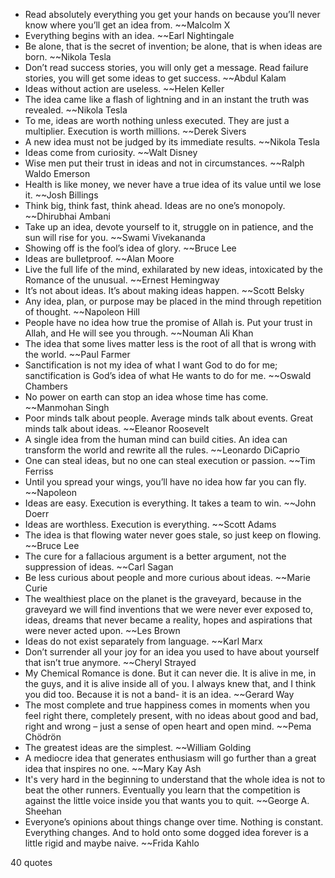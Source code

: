  - Read absolutely everything you get your hands on because you’ll never know where you’ll get an idea from. ~~Malcolm X
 - Everything begins with an idea. ~~Earl Nightingale
 - Be alone, that is the secret of invention; be alone, that is when ideas are born. ~~Nikola Tesla
 - Don’t read success stories, you will only get a message. Read failure stories, you will get some ideas to get success. ~~Abdul Kalam
 - Ideas without action are useless. ~~Helen Keller
 - The idea came like a flash of lightning and in an instant the truth was revealed. ~~Nikola Tesla
 - To me, ideas are worth nothing unless executed. They are just a multiplier. Execution is worth millions. ~~Derek Sivers
 - A new idea must not be judged by its immediate results. ~~Nikola Tesla
 - Ideas come from curiosity. ~~Walt Disney
 - Wise men put their trust in ideas and not in circumstances. ~~Ralph Waldo Emerson
 - Health is like money, we never have a true idea of its value until we lose it. ~~Josh Billings
 - Think big, think fast, think ahead. Ideas are no one’s monopoly. ~~Dhirubhai Ambani
 - Take up an idea, devote yourself to it, struggle on in patience, and the sun will rise for you. ~~Swami Vivekananda
 - Showing off is the fool’s idea of glory. ~~Bruce Lee
 - Ideas are bulletproof. ~~Alan Moore
 - Live the full life of the mind, exhilarated by new ideas, intoxicated by the Romance of the unusual. ~~Ernest Hemingway
 - It’s not about ideas. It’s about making ideas happen. ~~Scott Belsky
 - Any idea, plan, or purpose may be placed in the mind through repetition of thought. ~~Napoleon Hill
 - People have no idea how true the promise of Allah is. Put your trust in Allah, and He will see you through. ~~Nouman Ali Khan
 - The idea that some lives matter less is the root of all that is wrong with the world. ~~Paul Farmer
 - Sanctification is not my idea of what I want God to do for me; sanctification is God’s idea of what He wants to do for me. ~~Oswald Chambers
 - No power on earth can stop an idea whose time has come. ~~Manmohan Singh
 - Poor minds talk about people. Average minds talk about events. Great minds talk about ideas. ~~Eleanor Roosevelt
 - A single idea from the human mind can build cities. An idea can transform the world and rewrite all the rules. ~~Leonardo DiCaprio
 - One can steal ideas, but no one can steal execution or passion. ~~Tim Ferriss
 - Until you spread your wings, you’ll have no idea how far you can fly. ~~Napoleon
 - Ideas are easy. Execution is everything. It takes a team to win. ~~John Doerr
 - Ideas are worthless. Execution is everything. ~~Scott Adams
 - The idea is that flowing water never goes stale, so just keep on flowing. ~~Bruce Lee
 - The cure for a fallacious argument is a better argument, not the suppression of ideas. ~~Carl Sagan
 - Be less curious about people and more curious about ideas. ~~Marie Curie
 - The wealthiest place on the planet is the graveyard, because in the graveyard we will find inventions that we were never ever exposed to, ideas, dreams that never became a reality, hopes and aspirations that were never acted upon. ~~Les Brown
 - Ideas do not exist separately from language. ~~Karl Marx
 - Don’t surrender all your joy for an idea you used to have about yourself that isn’t true anymore. ~~Cheryl Strayed
 - My Chemical Romance is done. But it can never die. It is alive in me, in the guys, and it is alive inside all of you. I always knew that, and I think you did too. Because it is not a band- it is an idea. ~~Gerard Way
 - The most complete and true happiness comes in moments when you feel right there, completely present, with no ideas about good and bad, right and wrong – just a sense of open heart and open mind. ~~Pema Chödrön
 - The greatest ideas are the simplest. ~~William Golding
 - A mediocre idea that generates enthusiasm will go further than a great idea that inspires no one. ~~Mary Kay Ash
 - It's very hard in the beginning to understand that the whole idea is not to beat the other runners. Eventually you learn that the competition is against the little voice inside you that wants you to quit. ~~George A. Sheehan
 - Everyone’s opinions about things change over time. Nothing is constant. Everything changes. And to hold onto some dogged idea forever is a little rigid and maybe naive. ~~Frida Kahlo

40 quotes